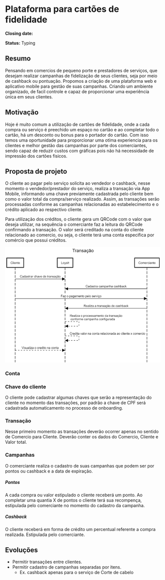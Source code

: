 # Plataforma para cartões de fidelidade

**Closing date:** <!-- YYYY-MM-DD. Ideally allow at least 7 days -->

**Status:** Typing <!-- proposed, accepted, rejected, superseded -->

## Resumo
Pensando em comercios de pequeno porte e prestadores de serviços, que desejam realizar campanhas de fidelização de seus clientes, seja por meio de cashback ou pontuação. Propomos a criação de uma plataforma web e aplicativo mobile para gestão de suas campanhas. Criando um ambiente organizado, de facil controle e capaz de proporcionar uma experiência única em seus clientes.

## Motivação
Hoje é muito comum a utilização de cartões de fidelidade, onde a cada compra ou serviço é preechido um espaço no cartão e ao completar todo o cartão, há um desconto ou bonus para o portador do cartão.
Com isso temos uma oportunidade para proporcionar uma otíma experiencia para os clientes e melhor gestão das campanhas por parte dos comerciantes, sendo capaz de reduzir custos com gráficas pois não há necessidade de impressão dos cartões fisicos.

## Proposta de projeto

O cliente ao pagar pelo serviço solicita ao vendedor o cashback, nesse momento o vendedor/prestador do serviço, realiza a transação via App Mobile, informando uma chave previamente cadastrada pelo cliente bem como o valor total da compra/serviço realizado. Assim, as transações serão processadas conforme as campanhas relacionadas ao estabelecimento e o crédito aplicado ao respectivo cliente.

Para utilização dos créditos, o cliente gera um QRCode com o valor que deseja utilizar, na sequência o comerciante faz a leitura do QRCode confirmando a transação.
O valor será creditado na conta do cliente relacionado ao comercio, ou seja, o cliente terá uma conta especifica por comércio que possui créditos.

![sequence diagram](../Draws/SD_transactions.png)

### Conta

### Chave do cliente
O cliente pode cadastrar algumas chaves que serão a representação do cliente no momento das transações, por padrão a chave de CPF será cadastrada automaticamento no processo de onboarding. 

### Transação
Nesse primeiro momento as transações deverão ocorrer apenas no sentido de Comercio para Cliente.
Deverão conter os dados do Comercio, Cliente e Valor total.

### Campanhas
O comerciante realiza o cadastro de suas campanhas que podem ser por pontos ou cashback e a data de expiração.

##### Pontos
A cada compra ou valor estipulado o cliente receberá um ponto. Ao completar uma quantia X de pontos o cliente terá sua recompença, estipulada pelo comerciante no momento do cadastro da campanha.

##### Cashback
O cliente receberá em forma de crédito um percentual referente a compra realizada. Estipulada pelo comerciante.


## Evoluções
 - Permitir transações entre clientes.
 - Permitir cadastro de campanhas separadas por itens. 
   - Ex. cashback apenas para o serviço de Corte de cabelo
<!-- Describe your proposal, with a focus on clarity of meaning. If it helps,
     you MAY use [RFC2119-style](https://www.ietf.org/rfc/rfc2119.txt) MUST,
     SHOULD and MAY language to help clarify your intentions. -->